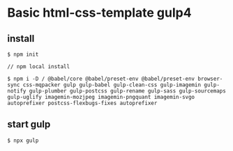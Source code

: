 # Basic html-css-template gulp4

## install

```
$ npm init

// npm local install

$ npm i -D / @babel/core @babel/preset-env @babel/preset-env browser-sync css-mqpacker gulp gulp-babel gulp-clean-css gulp-imagemin gulp-notify gulp-plumber gulp-postcss gulp-rename gulp-sass gulp-sourcemaps gulp-uglify imagemin-mozjpeg imagemin-pngquant imagemin-svgo autoprefixer postcss-flexbugs-fixes autoprefixer
```
## start gulp

```
$ npx gulp
```

